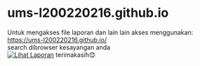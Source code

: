 # ums-l200220216.github.io
Untuk mengakses file laporan dan lain lain akses menggunakan:
https://ums-l200220216.github.io/ </br>
search dibrowser kesayangan anda </br>
[![Lihat Laporan](https://img.shields.io/badge/Lihat-Laporan-blue)](https://ums-l200220216.github.io/)
terimakasih😊
